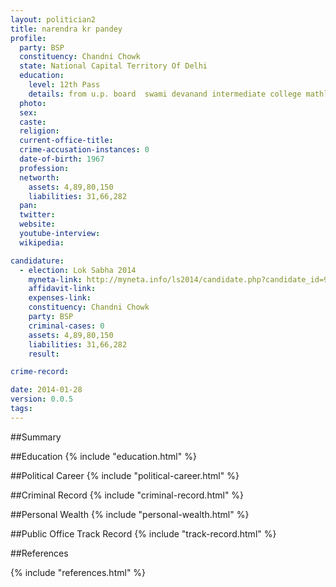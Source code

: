 ```yaml
---
layout: politician2
title: narendra kr pandey
profile: 
  party: BSP
  constituency: Chandni Chowk
  state: National Capital Territory Of Delhi
  education: 
    level: 12th Pass
    details: from u.p. board  swami devanand intermediate college mathlar  deoariya  u.p.  year 1982
  photo: 
  sex: 
  caste: 
  religion: 
  current-office-title: 
  crime-accusation-instances: 0
  date-of-birth: 1967
  profession: 
  networth: 
    assets: 4,89,80,150
    liabilities: 31,66,282
  pan: 
  twitter: 
  website: 
  youtube-interview: 
  wikipedia: 

candidature: 
  - election: Lok Sabha 2014
    myneta-link: http://myneta.info/ls2014/candidate.php?candidate_id=971
    affidavit-link: 
    expenses-link: 
    constituency: Chandni Chowk 
    party: BSP
    criminal-cases: 0
    assets: 4,89,80,150
    liabilities: 31,66,282
    result:  

crime-record: 

date: 2014-01-28
version: 0.0.5
tags: 
---
```

##Summary


##Education
{% include "education.html" %}


##Political Career
{% include "political-career.html" %}


##Criminal Record
{% include "criminal-record.html" %}


##Personal Wealth
{% include "personal-wealth.html" %}


##Public Office Track Record
{% include "track-record.html" %}


##References


{% include "references.html" %}